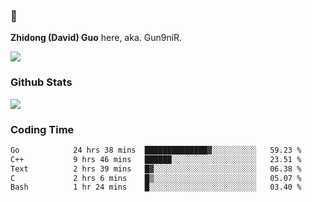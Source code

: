 ### 👋 

**Zhidong (David) Guo** here, aka. Gun9niR.

![](https://komarev.com/ghpvc/?username=Gun9niR&label=Total+Views)

### Github Stats

<img src="https://github-readme-stats.vercel.app/api?username=Gun9niR&count_private=true&show_icons=true&theme=vue-dark&hide_title=true">

### Coding Time

<!--START_SECTION:waka-->

```txt
Go            24 hrs 38 mins  ██████████████▓░░░░░░░░░░   59.23 %
C++           9 hrs 46 mins   ██████░░░░░░░░░░░░░░░░░░░   23.51 %
Text          2 hrs 39 mins   █▓░░░░░░░░░░░░░░░░░░░░░░░   06.38 %
C             2 hrs 6 mins    █▒░░░░░░░░░░░░░░░░░░░░░░░   05.07 %
Bash          1 hr 24 mins    █░░░░░░░░░░░░░░░░░░░░░░░░   03.40 %
```

<!--END_SECTION:waka-->
